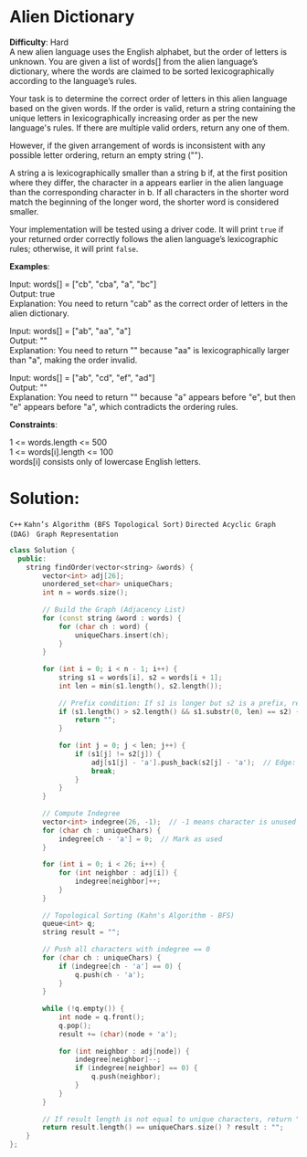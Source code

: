 # Alien Dictionary  
**Difficulty**: Hard  
A new alien language uses the English alphabet, but the order of letters is unknown. You are given a list of words[] from the alien language’s dictionary, where the words are claimed to be sorted lexicographically according to the language’s rules.  

Your task is to determine the correct order of letters in this alien language based on the given words. If the order is valid, return a string containing the unique letters in lexicographically increasing order as per the new language's rules. If there are multiple valid orders, return any one of them.  

However, if the given arrangement of words is inconsistent with any possible letter ordering, return an empty string ("").  

A string a is lexicographically smaller than a string b if, at the first position where they differ, the character in a appears earlier in the alien language than the corresponding character in b. If all characters in the shorter word match the beginning of the longer word, the shorter word is considered smaller.  

Your implementation will be tested using a driver code. It will print `true` if your returned order correctly follows the alien language’s lexicographic rules; otherwise, it will print `false`.  

**Examples**:  

Input: words[] = ["cb", "cba", "a", "bc"]  
Output: true  
Explanation: You need to return "cab" as the correct order of letters in the alien dictionary.  

Input: words[] = ["ab", "aa", "a"]  
Output: ""  
Explanation: You need to return "" because "aa" is lexicographically larger than "a", making the order invalid.  

Input: words[] = ["ab", "cd", "ef", "ad"]  
Output: ""  
Explanation: You need to return "" because "a" appears before "e", but then "e" appears before "a", which contradicts the ordering rules.  

**Constraints**:  

1 <= words.length <= 500  
1 <= words[i].length <= 100  
words[i] consists only of lowercase English letters. 

# Solution:
  `C++` `Kahn’s Algorithm (BFS Topological Sort)` `Directed Acyclic Graph (DAG)
` `Graph Representation`  

```cpp
class Solution {
  public:
    string findOrder(vector<string> &words) {
        vector<int> adj[26];
        unordered_set<char> uniqueChars;
        int n = words.size();
    
        // Build the Graph (Adjacency List)
        for (const string &word : words) {
            for (char ch : word) {
                uniqueChars.insert(ch);
            }
        }
    
        for (int i = 0; i < n - 1; i++) {
            string s1 = words[i], s2 = words[i + 1];
            int len = min(s1.length(), s2.length());
    
            // Prefix condition: If s1 is longer but s2 is a prefix, return invalid
            if (s1.length() > s2.length() && s1.substr(0, len) == s2) {
                return "";
            }
    
            for (int j = 0; j < len; j++) {
                if (s1[j] != s2[j]) {
                    adj[s1[j] - 'a'].push_back(s2[j] - 'a');  // Edge: s1[j] → s2[j]
                    break;
                }
            }
        }
    
        // Compute Indegree
        vector<int> indegree(26, -1);  // -1 means character is unused
        for (char ch : uniqueChars) {
            indegree[ch - 'a'] = 0;  // Mark as used
        }
    
        for (int i = 0; i < 26; i++) {
            for (int neighbor : adj[i]) {
                indegree[neighbor]++;
            }
        }
    
        // Topological Sorting (Kahn's Algorithm - BFS)
        queue<int> q;
        string result = "";
    
        // Push all characters with indegree == 0
        for (char ch : uniqueChars) {
            if (indegree[ch - 'a'] == 0) {
                q.push(ch - 'a');
            }
        }
    
        while (!q.empty()) {
            int node = q.front();
            q.pop();
            result += (char)(node + 'a');
    
            for (int neighbor : adj[node]) {
                indegree[neighbor]--;
                if (indegree[neighbor] == 0) {
                    q.push(neighbor);
                }
            }
        }
    
        // If result length is not equal to unique characters, return ""
        return result.length() == uniqueChars.size() ? result : "";
    }
};
```
